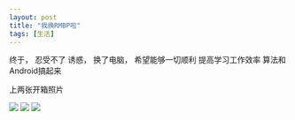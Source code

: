 ```yaml
---
layout: post
title: "我换RMBP啦"
tags: [生活]
---
```

终于，
忍受不了
诱惑，
换了电脑，
希望能够一切顺利
提高学习工作效率
算法和Android搞起来

上两张开箱照片

<img src="/blog/public/images/posts/mac/1.png" >
<img src="/blog/public/images/posts/mac/2.png" >
<img src="/blog/public/images/posts/mac/3.png" >